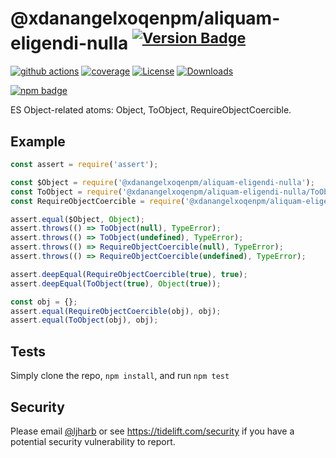 # @xdanangelxoqenpm/aliquam-eligendi-nulla <sup>[![Version Badge][npm-version-svg]][package-url]</sup>

[![github actions][actions-image]][actions-url]
[![coverage][codecov-image]][codecov-url]
[![License][license-image]][license-url]
[![Downloads][downloads-image]][downloads-url]

[![npm badge][npm-badge-png]][package-url]

ES Object-related atoms: Object, ToObject, RequireObjectCoercible.

## Example

```js
const assert = require('assert');

const $Object = require('@xdanangelxoqenpm/aliquam-eligendi-nulla');
const ToObject = require('@xdanangelxoqenpm/aliquam-eligendi-nulla/ToObject');
const RequireObjectCoercible = require('@xdanangelxoqenpm/aliquam-eligendi-nulla/RequireObjectCoercible');

assert.equal($Object, Object);
assert.throws(() => ToObject(null), TypeError);
assert.throws(() => ToObject(undefined), TypeError);
assert.throws(() => RequireObjectCoercible(null), TypeError);
assert.throws(() => RequireObjectCoercible(undefined), TypeError);

assert.deepEqual(RequireObjectCoercible(true), true);
assert.deepEqual(ToObject(true), Object(true));

const obj = {};
assert.equal(RequireObjectCoercible(obj), obj);
assert.equal(ToObject(obj), obj);
```

## Tests
Simply clone the repo, `npm install`, and run `npm test`

## Security

Please email [@ljharb](https://github.com/ljharb) or see https://tidelift.com/security if you have a potential security vulnerability to report.

[package-url]: https://npmjs.org/package/@xdanangelxoqenpm/aliquam-eligendi-nulla
[npm-version-svg]: https://versionbadg.es/ljharb/@xdanangelxoqenpm/aliquam-eligendi-nulla.svg
[deps-svg]: https://david-dm.org/ljharb/@xdanangelxoqenpm/aliquam-eligendi-nulla.svg
[deps-url]: https://david-dm.org/ljharb/@xdanangelxoqenpm/aliquam-eligendi-nulla
[dev-deps-svg]: https://david-dm.org/ljharb/@xdanangelxoqenpm/aliquam-eligendi-nulla/dev-status.svg
[dev-deps-url]: https://david-dm.org/ljharb/@xdanangelxoqenpm/aliquam-eligendi-nulla#info=devDependencies
[npm-badge-png]: https://nodei.co/npm/@xdanangelxoqenpm/aliquam-eligendi-nulla.png?downloads=true&stars=true
[license-image]: https://img.shields.io/npm/l/@xdanangelxoqenpm/aliquam-eligendi-nulla.svg
[license-url]: LICENSE
[downloads-image]: https://img.shields.io/npm/dm/es-object.svg
[downloads-url]: https://npm-stat.com/charts.html?package=@xdanangelxoqenpm/aliquam-eligendi-nulla
[codecov-image]: https://codecov.io/gh/ljharb/@xdanangelxoqenpm/aliquam-eligendi-nulla/branch/main/graphs/badge.svg
[codecov-url]: https://app.codecov.io/gh/ljharb/@xdanangelxoqenpm/aliquam-eligendi-nulla/
[actions-image]: https://img.shields.io/endpoint?url=https://github-actions-badge-u3jn4tfpocch.runkit.sh/ljharb/@xdanangelxoqenpm/aliquam-eligendi-nulla
[actions-url]: https://github.com/xdanangelxoqenpm/aliquam-eligendi-nulla/actions
